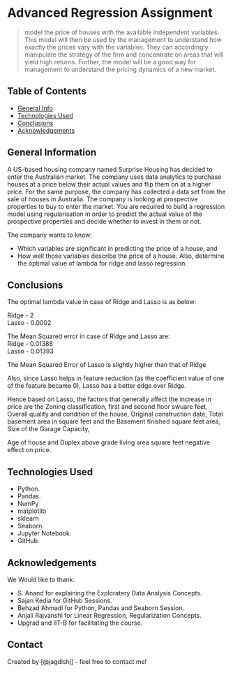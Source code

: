# Advanced Regression Assignment
> model the price of houses with the available independent variables. This model will then be used by the management to understand how exactly the prices vary with the variables. They can accordingly manipulate the strategy of the firm and concentrate on areas that will yield high returns. Further, the model will be a good way for management to understand the pricing dynamics of a new market.

## Table of Contents
* [General Info](#general-information)
* [Technologies Used](#technologies-used)
* [Conclusions](#conclusions)
* [Acknowledgements](#acknowledgements)

<!-- You can include any other section that is pertinent to your problem -->

## General Information
A US-based housing company named Surprise Housing has decided to enter the Australian market. The company uses data analytics to purchase houses at a price below their actual values and flip them on at a higher price. For the same purpose, the company has collected a data set from the sale of houses in Australia. 
The company is looking at prospective properties to buy to enter the market. You are required to build a regression model using regularisation in order to predict the actual value of the prospective properties and decide whether to invest in them or not.

The company wants to know:
- Which variables are significant in predicting the price of a house, and
- How well those variables describe the price of a house.
Also, determine the optimal value of lambda for ridge and lasso regression.

<!-- You don't have to answer all the questions - just the ones relevant to your project. -->

## Conclusions
The optimal lambda value in case of Ridge and Lasso is as below:<br>

Ridge - 2 <br>
Lasso - 0.0002 <br>

The Mean Squared error in case of Ridge and Lasso are:<br>
Ridge - 0.01388<br>
Lasso - 0.01393<br>

The Mean Squared Error of Lasso is slightly higher than that of Ridge <br>

Also, since Lasso helps in feature reduction (as the coefficient value of one of the feature became 0), Lasso has a better edge over Ridge.<br>

Hence based on Lasso, the factors that generally affect the increase in price are the Zoning classification, first and second floor swuare feet, Overall quality and condition of the house, Original construction date, Total basement area in square feet and the Basement finished square feet area, Size of the Garage Capacity,

Age of house and Duplex above grade living area square feet negative effect on price.
<!-- You don't have to answer all the questions - just the ones relevant to your project. -->


## Technologies Used
- Python.
- Pandas.
- NumPy
- matplotlib
- sklearn
- Seaborn.
- Jupyter Notebook.
- GitHub.
<!-- As the libraries versions keep on changing, it is recommended to mention the version of library used in this project -->


## Acknowledgements
We Would like to thank:
- S. Anand for explaining the Exploratery Data Analysis Concepts.
- Sajan Kedia for GitHub Sessions.
- Behzad Ahmadi for Python, Pandas and Seaborn Session.
- Anjali Rajvanshi for Linear Regression, Regularization Concepts.
- Upgrad and IIT-B for facilitating the course.


## Contact
Created by [@jagdishj]  - feel free to contact me!


<!-- Optional -->
<!-- ## License -->
<!-- This project is open source and available under the [... License](). -->

<!-- You don't have to include all sections - just the one's relevant to your project -->
